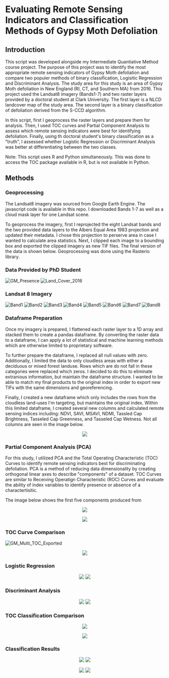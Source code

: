 # Evaluating Remote Sensing Indicators and Classification Methods of Gypsy Moth Defoliation
## Introduction

This script was developed alongside my Intermediate Quantiative Method course project.
The purpose of this project was to identify the most appropriate remote sensing indicators of Gypsy Moth defoliation and
compare two populer methods of binary classification, Logisitic Regression and Discriminant Analysis. The study area
for this study is an area of Gypsy Moth defoliation in New England (RI, CT, and Southern MA) from 2016. 
This project used the Landsat8 imagery (Bands1-7) and two raster layers provided by a doctoral student at Clark University. The first layer is a NLCD
landcover map of the study area. The second layer is a binary classification of defoliation derived from the S-CCD algorithm.

In this script, first I geoprocess the raster layers and prepare them for analysis. Then, I used TOC curves and Partial
Component Analysis to assess which remote sensing indicators were best for identifying defoliation. Finally, using th doctoral student's
binary classification as a "truth", I assessed whether Logistic Regression or Discriminant Analysis was better at
differentiating between the two classes.

Note: This script uses R and Python simultaneously. This was done to access the TOC package available in R, but is not
available in Python.

## Methods
### Geoprocessing

The Landsat8 imagery was sourced from Google Earth Engine. The javascript code is available in this repo. I downloaded Bands 1-7 as well as a cloud mask layer for one Landsat scene.

To geoprocess the imagery, first I reprojected the eight Landsat bands and the two provided data layers to the Albers Equal Area 1983 projection and updated their metadata. I chose this projection to perserve area in case I wanted to calculate area statistics. Next, I clipped each image to a bounding box and exported the clipped imagery as new TIF files. The final version of the data is shown below. Geoprocessing was done using the Rasterio library.

### Data Provided by PhD Student

![GM_Presence](https://user-images.githubusercontent.com/54719919/88695207-8ec05b00-d0cf-11ea-9677-c02417a57d3c.png)
![Land_Cover_2016](https://user-images.githubusercontent.com/54719919/88695208-8ec05b00-d0cf-11ea-8082-d962d5462edb.png)

### Landsat 8 Imagery

![Band1](https://user-images.githubusercontent.com/54719919/88695193-8d8f2e00-d0cf-11ea-8da8-7b1d400c459b.png)
![Band2](https://user-images.githubusercontent.com/54719919/88695194-8d8f2e00-d0cf-11ea-9aaa-d62ddd7ae751.png)
![Band3](https://user-images.githubusercontent.com/54719919/88695195-8e27c480-d0cf-11ea-94b3-182b0e430ac4.png)
![Band4](https://user-images.githubusercontent.com/54719919/88695198-8e27c480-d0cf-11ea-94d1-407aa6f9cd6e.png)
![Band5](https://user-images.githubusercontent.com/54719919/88695201-8e27c480-d0cf-11ea-8c79-bd3b8bd21ac1.png)
![Band6](https://user-images.githubusercontent.com/54719919/88695203-8ec05b00-d0cf-11ea-8411-997c1f0338cd.png)
![Band7](https://user-images.githubusercontent.com/54719919/88695204-8ec05b00-d0cf-11ea-8ca2-b720f22d5cf4.png)
![Band8](https://user-images.githubusercontent.com/54719919/88695322-b9121880-d0cf-11ea-8bee-4daf7258e4cc.png)


### Dataframe Preparation

Once my imagery is prepared, I flattened each raster layer to a 1D array and stacked them to create a pandas dataframe. By converting the raster data to a dataframe, I can apply a lot of statistical and machine learning methods which are otherwise limited to proprietary software. 

To further prepare the dataframe, I replaced all null values with zero. Additionally, I limited the data to only cloudless areas with either a deciduous or mixed forest landuse. Rows which are do not fall in these categories were replaced which zeros. I decided to do this to eliminate extranious information, but maintain the dataframe structure. I wanted to be able to match my final products to the original index in order to export new TIFs with the same dimensions and georeferencing.

Finally, I created a new dataframe which only includes the rows from the cloudless land-uses I'm targeting, but maintains the original index. Within this limited dataframe, I created several new columns and calculated remote sensing indices including: NDVI, SAVI, MSAVI, NDMI, Tassled Cap Brightness, Tasseled Cap Greenness, and Tasseled Cap Wetness. Not all columns are seen in the image below.

<p align="center">
  <img src="https://user-images.githubusercontent.com/54719919/88701222-b87d8000-d0d7-11ea-91c2-7414fea796cf.png">
</p>


### Partial Component Analysis (PCA)

For this study, I utilized PCA and the Total Operating Characteristic (TOC) Curves to identify remote sensing indicators best for discriminating defoliation. PCA is a method of reducing data dimensionality by creating orthogonal linear axes to describe "components" of a dataset. TOC Curves are similar to Receiving Operatign Characteristic (ROC) Curves and evaluate the ability of index variables to identify presence or absence of a charactertisitic. 

The image below shows the first five components produced from 

<p align="center">
  <img src="https://user-images.githubusercontent.com/54719919/88841294-c00e5900-d1ab-11ea-9563-00ea97a2be04.jpeg">
</p>

<p align="center">
  <img src="https://user-images.githubusercontent.com/54719919/88841146-82113500-d1ab-11ea-9cfb-a37f4a770281.png">
</p>

### TOC Curve Comparison
![GM_Multi_TOC_Exported](https://user-images.githubusercontent.com/54719919/88701195-b3203580-d0d7-11ea-8139-420cbb8989a5.png)

<p align="center">
  <img src="https://user-images.githubusercontent.com/54719919/88841144-81789e80-d1ab-11ea-860a-82ed29902193.png">
</p>

### Logistic Regression
<p align="center">
  <img src="https://user-images.githubusercontent.com/54719919/89209783-f9b8d880-d58c-11ea-8c46-f88b1e47739d.png">
  <img src="https://user-images.githubusercontent.com/54719919/89209785-fa516f00-d58c-11ea-8f42-197051325a4b.png">
</p>

### Discriminant Analysis
<p align="center">
  <img src="https://user-images.githubusercontent.com/54719919/89209781-f9b8d880-d58c-11ea-8596-96a3aa266716.png">
  <img src="https://user-images.githubusercontent.com/54719919/89209782-f9b8d880-d58c-11ea-8da3-b07e5a63f34d.png">
</p>

### TOC Classification Comparison
<p align="center">
  <img src="https://user-images.githubusercontent.com/54719919/89209172-c7f34200-d58b-11ea-9f01-6826e105f7f0.jpg">
  </p>
  
<p align="center">
  <img src="https://user-images.githubusercontent.com/54719919/89209039-88c4f100-d58b-11ea-8ba3-148a27647f62.png">
  </p>

### Classification Results
<p align="center">
  <img src="https://user-images.githubusercontent.com/54719919/89210238-c165ca00-d58d-11ea-8f61-88c2f821c621.png">
  <img src="https://user-images.githubusercontent.com/54719919/89210239-c1fe6080-d58d-11ea-8431-ed25eab199a1.png">
</p>

<p align="center">
  <img src="https://user-images.githubusercontent.com/54719919/89210235-c0cd3380-d58d-11ea-87fc-3805131e0abc.png">
  <img src="https://user-images.githubusercontent.com/54719919/89210237-c165ca00-d58d-11ea-84a8-6a8a89347dad.png">
</p>
